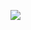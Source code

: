 <p><a href="https://discord.gg/np3SKm9B5t">
    <img src="https://img.shields.io/discord/901865780138897458?style=for-the-badge&logo=discord&labelColor=7289da&logoColor=white&color=2c2f33&label=Discord"/>
</a></p>